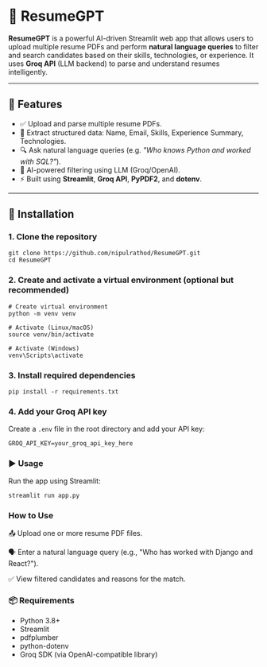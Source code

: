 # 📄 ResumeGPT

**ResumeGPT** is a powerful AI-driven Streamlit web app that allows users to upload multiple resume PDFs and perform **natural language queries** to filter and search candidates based on their skills, technologies, or experience. It uses **Groq API** (LLM backend) to parse and understand resumes intelligently.

---

## 🚀 Features

- ✅ Upload and parse multiple resume PDFs.
- 🧠 Extract structured data: Name, Email, Skills, Experience Summary, Technologies.
- 🔍 Ask natural language queries (e.g. _"Who knows Python and worked with SQL?"_).
- 🤖 AI-powered filtering using LLM (Groq/OpenAI).
- ⚡ Built using **Streamlit**, **Groq API**, **PyPDF2**, and **dotenv**.

---

## 🔧 Installation

### 1. Clone the repository

```
git clone https://github.com/nipulrathod/ResumeGPT.git
cd ResumeGPT
```
### 2. Create and activate a virtual environment (optional but recommended)

```
# Create virtual environment
python -m venv venv

# Activate (Linux/macOS)
source venv/bin/activate

# Activate (Windows)
venv\Scripts\activate
```

### 3. Install required dependencies

```
pip install -r requirements.txt
```

### 4. Add your Groq API key

Create a `.env` file in the root directory and add your API key:
```
GROQ_API_KEY=your_groq_api_key_here
```

### ▶️ Usage

Run the app using Streamlit:

```
streamlit run app.py
```

### How to Use
📤 Upload one or more resume PDF files.

🗣️ Enter a natural language query (e.g., "Who has worked with Django and React?").

✅ View filtered candidates and reasons for the match.

### 📦 Requirements
- Python 3.8+
- Streamlit
- pdfplumber
- python-dotenv
- Groq SDK (via OpenAI-compatible library)
